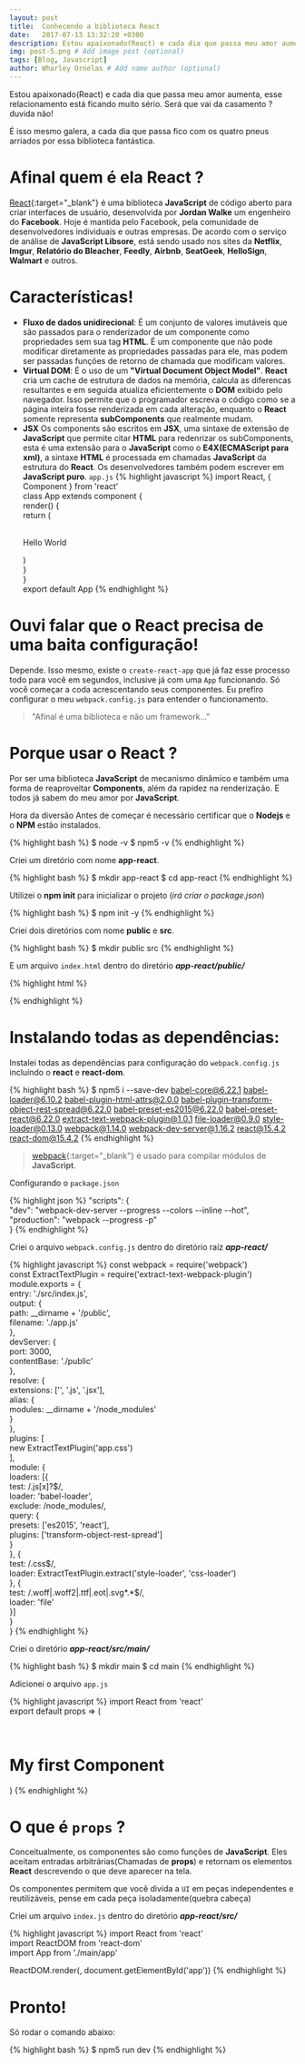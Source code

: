 ```yaml
---
layout: post
title:  Conhecendo a biblioteca React
date:   2017-07-13 13:32:20 +0300
description: Estou apaixonado(React) e cada dia que passa meu amor aumenta, esse relacionamento está ficando muito sério. Será que vai da casamento ? duvida não!. # Add post description (optional)
img: post-5.png # Add image post (optional)
tags: [Blog, Javascript]
author: Wharley Ornelas # Add name author (optional)
---
```

Estou apaixonado(React) e cada dia que passa meu amor aumenta, esse relacionamento está ficando muito sério. Será que vai da casamento ? duvida não!

É isso mesmo galera, a cada dia que passa fico com os quatro pneus arriados por essa biblioteca fantástica.

# Afinal quem é ela React ?
[React][react]{:target="_blank"} é uma biblioteca **JavaScript** de código aberto para criar interfaces de usuário, desenvolvida por **Jordan Walke** um engenheiro do **Facebook**. Hoje é mantida pelo Facebook, pela comunidade de desenvolvedores individuais e outras empresas. De acordo com o serviço de análise de **JavaScript Libsore**, está sendo usado nos sites da **Netflix**, **Imgur**, **Relatório do Bleacher**, **Feedly**, **Airbnb**, **SeatGeek**, **HelloSign**, **Walmart** e outros.

# Características!
 - **Fluxo de dados unidirecional**:
   É um conjunto de valores imutáveis que são passados para o renderizador de um componente como propriedades sem sua tag **HTML**. É um componente que não pode modificar diretamente as propriedades passadas para ele, mas podem ser passadas funções de retorno de chamada que modificam valores.
 - **Virtual DOM**:
   É o uso de um **"Virtual Document Object Model"**. **React** cria um cache de estrutura de dados na memória, calcula as diferencas resultantes e em seguida atualiza eficientemente o **DOM** exibido pelo navegador. Isso permite que o programador escreva o código como se a página inteira fosse renderizada em cada alteração, enquanto o **React** somente representa **subComponents** que realmente mudam.
 - **JSX**
   Os components são escritos em **JSX**, uma sintaxe de extensão de **JavaScript** que permite citar **HTML** para redenrizar os subComponents, esta é uma extensão para o **JavaScript** como o **E4X(ECMAScript para xml)**, a sintaxe **HTML** é processada em chamadas **JavaScript** da estrutura do **React**. Os desenvolvedores também podem escrever em **JavaScript puro**.
   `app.js`
{% highlight javascript %}
import React, { Component } from 'react'  
class App extends component {   
    render() {  
        return (  
            <div>  
                <p>Hello World</p>
            </div>
        )  
    }  
}  
export default App 
{% endhighlight %}

# Ouvi falar que o React precisa de uma baita configuração!

Depende. Isso mesmo, existe o `create-react-app` que já faz esse processo todo para você em segundos, inclusive já com uma `App` funcionando. Só você começar a coda acrescentando seus componentes. Eu prefiro configurar o meu `webpack.config.js` para entender o funcionamento.

> "Afinal é uma biblioteca e não um framework..."

# Porque usar o React ?
Por ser uma biblioteca **JavaScript** de mecanismo dinâmico e também uma forma de reaproveitar **Components**, além da rapidez na renderização. E todos já sabem do meu amor por **JavaScript**.

Hora da diversão
Antes de começar é necessário certificar que o **Nodejs** e o **NPM** estão instalados.

{% highlight bash %}
$ node -v 
$ npm5 -v
{% endhighlight %}

Criei um diretório com nome **app-react**.

{% highlight bash %}
$ mkdir app-react 
$ cd app-react
{% endhighlight %}

Utilizei o **npm init** para inicializar o projeto (_irá criar o package.json_)

{% highlight bash %}
$ npm init -y
{% endhighlight %}

Criei dois diretórios com nome **public** e **src**.

{% highlight bash %}
$ mkdir public src
{% endhighlight %}

E um arquivo `index.html` dentro do diretório **_app-react/public/_**

{% highlight html %}
<!DOCTYPE html>  
 <html>  
      <head>  
           <meta charset="utf-8">  
           <meta name="viewport" content="width=device-width, initial-scale=1">  
           <title>Welcome to React</title>  
           <link rel="stylesheet" href="app.css">  
      </head>  
      <body>  
           <div id="app" class="container"></div>  
           <script src="app.js"></script>  
      </body>  
 </html>
{% endhighlight %}

# Instalando todas as dependências:

Instalei todas as dependências para configuração do `webpack.config.js` incluíndo o **react** e **react-dom**.

{% highlight bash %}
$ npm5 i --save-dev babel-core@6.22.1 babel-loader@6.10.2 babel-plugin-html-attrs@2.0.0 babel-plugin-transform-object-rest-spread@6.22.0 babel-preset-es2015@6.22.0 babel-preset-react@6.22.0 extract-text-webpack-plugin@1.0.1 file-loader@0.9.0 style-loader@0.13.0 webpack@1.14.0 webpack-dev-server@1.16.2 react@15.4.2 react-dom@15.4.2
{% endhighlight %}

> [webpack][webpack]{:target="_blank"} é usado para compilar módulos de **JavaScript**.

Configurando o `package.json`

{% highlight json %}
"scripts": {  
   "dev": "webpack-dev-server --progress --colors --inline --hot",  
   "production": "webpack --progress -p"  
}
{% endhighlight %}

Criei o arquivo `webpack.config.js` dentro do diretório raíz **_app-react/_**

{% highlight javascript %}
const webpack = require('webpack')  
const ExtractTextPlugin = require('extract-text-webpack-plugin')  
module.exports = {  
      entry: './src/index.js',  
      output: {  
           path: __dirname + '/public',  
           filename: './app.js'  
      },  
      devServer: {  
           port: 3000,  
           contentBase: './public'  
      },  
      resolve: {  
           extensions: ['', '.js', '.jsx'],  
           alias: {  
                     modules: __dirname + '/node_modules'  
           }  
      },       
      plugins: [  
           new ExtractTextPlugin('app.css')  
      ],  
      module: {  
           loaders: [{  
                test: /.js[x]?$/,  
                loader: 'babel-loader',  
                exclude: /node_modules/,  
                query: {  
                     presets: ['es2015', 'react'],  
                     plugins: ['transform-object-rest-spread']  
                }  
           }, {  
                test: /\.css$/,  
                loader: ExtractTextPlugin.extract('style-loader', 'css-loader')  
           }, {  
                test: /\.woff|.woff2|.ttf|.eot|.svg*.*$/,  
                loader: 'file'  
           }]  
      }  
 }
{% endhighlight %}

Criei o diretório **_app-react/src/main/_**

{% highlight bash %}
$ mkdir main 
$ cd main
{% endhighlight %}

Adicionei o arquivo `app.js`

{% highlight javascript %}
import React from 'react'  
export default props => (  
    <div>  
       <h1>My first Component</h1>
    </div>
)
{% endhighlight %}

# O que é `props` ?

Conceitualmente, os componentes são como funções de **JavaScript**. Eles aceitam entradas arbitrárias(Chamadas de **props**) e retornam os elementos **React** descrevendo o que deve aparecer na tela.

Os componentes permitem que você divida a `UI` em peças independentes e reutilizáveis, pense em cada peça isoladamente(quebra cabeça)

Criei um arquivo `index.js` dentro do diretório **_app-react/src/_**

{% highlight javascript %}
import React from 'react'  
import ReactDOM from 'react-dom'  
import App from './main/app'  

ReactDOM.render(<App />, document.getElementById('app'))
{% endhighlight %}

# Pronto!
Só rodar o comando abaixo:

{% highlight bash %}
$ npm5 run dev
{% endhighlight %}


[react]: https://reactjs.org/
[webpack]: https://webpack.js.org/